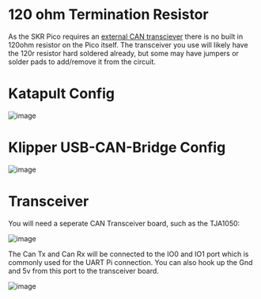 # 120 ohm Termination Resistor

As the SKR Pico requires an [external CAN transciever](#transceiver) there is no built in 120ohm resistor on the Pico itself. The transceiver you use will likely have the 120r resistor hard soldered already, but some may have jumpers or solder pads to add/remove it from the circuit.


# Katapult Config

![image](https://user-images.githubusercontent.com/124253477/221390508-c6fdd63a-f4af-46e1-b100-ee90dd723bf8.png)

# Klipper USB-CAN-Bridge Config

![image](https://user-images.githubusercontent.com/124253477/221390518-b7f15c58-6beb-43bd-a47b-d6823956e997.png)

# Transceiver
You will need a seperate CAN Transceiver board, such as the TJA1050:

![image](https://github.com/Esoterical/voron_canbus/assets/124253477/2df10f80-8239-4368-9aa4-e1abe9ded541)


The Can Tx and Can Rx will be connected to the IO0 and IO1 port which is commonly used for the UART Pi connection. You can also hook up the Gnd and 5v from this port to the transceiver board.

![image](https://user-images.githubusercontent.com/124253477/221390636-6342067f-1a2a-4b18-99a4-d33441dab933.png)





